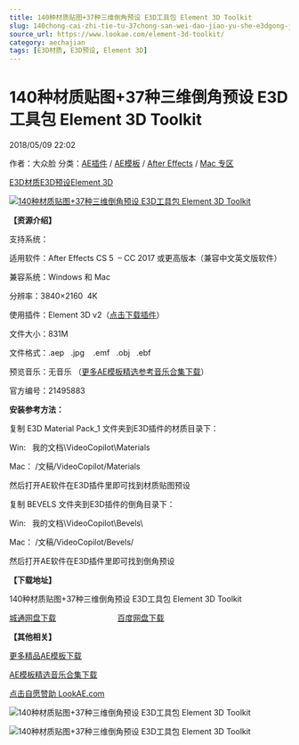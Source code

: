 ```yaml
---
title: 140种材质贴图+37种三维倒角预设 E3D工具包 Element 3D Toolkit
slug: 140chong-cai-zhi-tie-tu-37chong-san-wei-dao-jiao-yu-she-e3dgong-ju-bao-element-3d-toolkit
source_url: https://www.lookae.com/element-3d-toolkit/
category: aechajian
tags: [E3D材质, E3D预设, Element 3D]
---
```

# 140种材质贴图+37种三维倒角预设 E3D工具包 Element 3D Toolkit

2018/05/09 22:02

作者：大众脸
分类：[AE插件](https://www.lookae.com/after-effects/aechajian/) / [AE模板](https://www.lookae.com/after-effects/other-after-effects/) / [After Effects](https://www.lookae.com/after-effects/) / [Mac 专区](https://www.lookae.com/mac-osx/)

[E3D材质](https://www.lookae.com/tag/e3d%e6%9d%90%e8%b4%a8/)[E3D预设](https://www.lookae.com/tag/e3d%e9%a2%84%e8%ae%be/)[Element 3D](https://www.lookae.com/tag/element-3d/)

[![140种材质贴图+37种三维倒角预设 E3D工具包 Element 3D Toolkit](https://www.lookae.com/wp-content/uploads/2018/05/Element-3D-Toolkit.jpg "140种材质贴图+37种三维倒角预设 E3D工具包 Element 3D Toolkit-LookAE.com")](https://www.lookae.com/wp-content/uploads/2018/05/Element-3D-Toolkit.jpg)

**【资源介绍】**

支持系统：

适用软件：After Effects CS 5  – CC 2017 或更高版本（兼容中文英文版软件）

兼容系统：Windows 和 Mac

分辨率：3840×2160  4K

使用插件：Element 3D v2（[点击下载插件](https://www.lookae.com/e3d-2222155/)）

文件大小：831M

文件格式：.aep   .jpg    .emf   .obj   .ebf

预览音乐：无音乐 （[更多AE模板精选参考音乐合集下载](https://item.taobao.com/item.htm?spm=a1z10.1.w4004-2793089344.4.MUvxbV&id=37289930486)）

官方编号：21495883

**安装参考方法：**

复制 E3D Material Pack\_1 文件夹到E3D插件的材质目录下：

Win:   我的文档\VideoCopilot\Materials

Mac： /文稿/VideoCopilot/Materials

然后打开AE软件在E3D插件里即可找到材质贴图预设

复制 BEVELS 文件夹到E3D插件的倒角目录下：

Win:   我的文档\VideoCopilot\Bevels\

Mac： /文稿/VideoCopilot/Bevels/

然后打开AE软件在E3D插件里即可找到倒角预设

**【下载地址】**

140种材质贴图+37种三维倒角预设 E3D工具包 Element 3D Toolkit

[城通网盘下载](https://lookae.ctfile.com/fs/680462-290118582)                            [百度网盘下载](https://pan.baidu.com/s/1mRpU6xW7xOwXSgV1IkTwDQ)

**【其他相关】**

[更多精品AE模板下载](https://www.lookae.com/after-effects/other-after-effects/)

[AE模板精选音乐合集下载](https://item.taobao.com/item.htm?spm=a1z10.1.w4004-2793089344.4.MUvxbV&id=37289930486)

[点击自愿赞助 LookAE.com](https://www.lookae.com/sponsor/)

![140种材质贴图+37种三维倒角预设 E3D工具包 Element 3D Toolkit](https://i.imgur.com/p1UgH7E.jpg "140种材质贴图+37种三维倒角预设 E3D工具包 Element 3D Toolkit-LookAE.com")

![140种材质贴图+37种三维倒角预设 E3D工具包 Element 3D Toolkit](https://i.imgur.com/f9tOTwk.png "140种材质贴图+37种三维倒角预设 E3D工具包 Element 3D Toolkit-LookAE.com")
